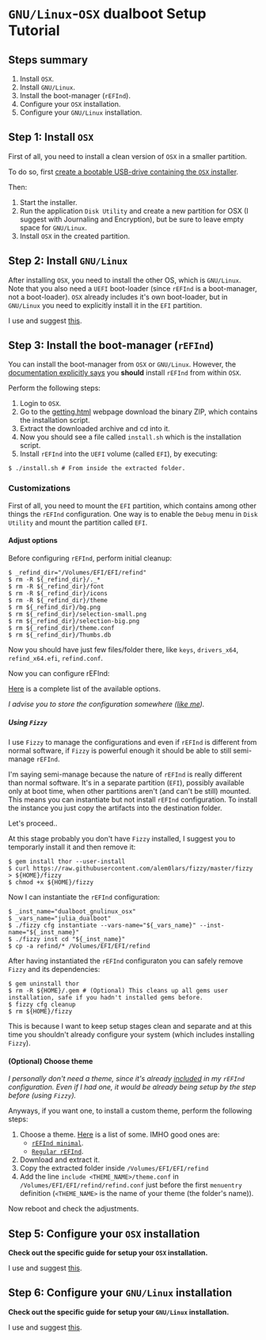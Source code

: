 # `GNU/Linux`-`OSX` dualboot Setup Tutorial

## Steps summary

1. Install `OSX`.
2. Install `GNU/Linux`.
3. Install the boot-manager (`rEFInd`).
4. Configure your `OSX` installation.
5. Configure your `GNU/Linux` installation.

## Step 1: Install `OSX`

First of all, you need to install a clean version of `OSX` in a smaller partition.

To do so, first [create a bootable USB-drive containing the `OSX` installer](../osx/tips/bootable_usb_installer.md).

Then:

1. Start the installer.
2. Run the application `Disk Utility` and create a new partition for OSX (I suggest with Journaling and Encryption), but be sure to leave empty space for `GNU/Linux`.
3. Install `OSX` in the created partition.

## Step 2: Install `GNU/Linux`

After installing `OSX`, you need to install the other OS, which is `GNU/Linux`.
Note that you also need a `UEFI` boot-loader (since `rEFInd` is a boot-manager, not a boot-loader). `OSX` already includes it's own boot-loader, but in `GNU/Linux` you need to explicitly install it in the `EFI` partition.

I use and suggest [this](../nixos/installation/README.md).

## Step 3: Install the boot-manager (`rEFInd`)

You can install the boot-manager from `OSX` or `GNU/Linux`. However, the [documentation explicitly says](http://rodsbooks.com/refind/installing.html#installsh) you **should** install `rEFInd` from within `OSX`.

Perform the following steps:

1. Login to `OSX`.
2. Go to the [getting.html](http://rodsbooks.com/refind/getting.html) webpage download the binary ZIP, which contains the installation script.
3. Extract the downloaded archive and cd into it.
4. Now you should see a file called `install.sh` which is the installation script.
5. Install `rEFInd` into the `UEFI` volume (called `EFI`), by executing:
   
  ```ShellSession
  $ ./install.sh # From inside the extracted folder.
  ```

### Customizations

First of all, you need to mount the `EFI` partition, which contains among other things the `rEFInd` configuration. One way is to enable the `Debug` menu in `Disk Utility` and mount the partition called `EFI`.


#### Adjust options

Before configuring `rEFInd`, perform initial cleanup:

```ShellSession
$ _refind_dir="/Volumes/EFI/EFI/refind"
$ rm -R ${_refind_dir}/._*
$ rm -R ${_refind_dir}/font
$ rm -R ${_refind_dir}/icons
$ rm -R ${_refind_dir}/theme
$ rm ${_refind_dir}/bg.png
$ rm ${_refind_dir}/selection-small.png
$ rm ${_refind_dir}/selection-big.png
$ rm ${_refind_dir}/theme.conf
$ rm ${_refind_dir}/Thumbs.db
```

Now you should have just few files/folder there, like `keys`, `drivers_x64`, `refind_x64.efi`, `refind.conf`.

Now you can configure rEFInd:

[Here](http://www.rodsbooks.com/refind/configfile.html#adjusting) is a complete list of the available options.

*I advise you to store the configuration somewhere ([like me](https://github.com/alem0lars/configs/tree/master/refind)).*

##### Using `Fizzy`

I use `Fizzy` to manage the configurations and even if `rEFInd` is different from normal software, if `Fizzy` is powerful enough it should be able to still semi-manage `rEFInd`.

I'm saying semi-manage because the nature of `rEFInd` is really different than normal software. It's in a separate partition (`EFI`), possibly available only at boot time, when other partitions aren't (and can't be still) mounted. This means you can instantiate but not install `rEFInd` configuration. To install the instance you just copy the artifacts into the destination folder.

Let's proceed..

At this stage probably you don't have `Fizzy` installed, I suggest you to temporarly install it and then remove it:

```ShellSession
$ gem install thor --user-install
$ curl https://raw.githubusercontent.com/alem0lars/fizzy/master/fizzy > ${HOME}/fizzy
$ chmod +x ${HOME}/fizzy
```

Now I can instantiate the `rEFInd` configuration:

```ShellSession
$ _inst_name="dualboot_gnulinux_osx"
$ _vars_name="julia_dualboot"
$ ./fizzy cfg instantiate --vars-name="${_vars_name}" --inst-name="${_inst_name}"
$ ./fizzy inst cd "${_inst_name}"
$ cp -a refind/* /Volumes/EFI/EFI/refind
```

After having instantiated the `rEFInd` configuraton you can safely remove `Fizzy` and its dependencies:

```ShellSession
$ gem uninstall thor
$ rm -R ${HOME}/.gem # (Optional) This cleans up all gems user installation, safe if you hadn't installed gems before.
$ fizzy cfg cleanup
$ rm ${HOME}/fizzy
```

This is because I want to keep setup stages clean and separate and at this time you shouldn't already configure your system (which includes installing `Fizzy`).

#### (Optional) Choose theme

*I personally don't need a theme, since it's already [included](https://github.com/alem0lars/configs/tree/master/refind/theme) in my `rEFInd` configuration. Even if I had one, it would be already being setup by the step before (using `Fizzy`).*

Anyways, if you want one, to install a custom theme, perform the following steps:

1. Choose a theme.
   [Here](http://rodsbooks.com/refind/themes.html) is a list of some.
   IMHO good ones are:
   * [`rEFInd minimal`](https://github.com/EvanPurkhiser/rEFInd-minimal).
   * [`Regular rEFInd`](http://munlik.deviantart.com/art/Regular-rEFInd-theme-512091944).
1. Download and extract it.
2. Copy the extracted folder inside `/Volumes/EFI/EFI/refind`
3. Add the line `include <THEME_NAME>/theme.conf` in `/Volumes/EFI/EFI/refind/refind.conf` just before the first `menuentry` definition (`<THEME_NAME>` is the name of your theme (the folder's name)).

Now reboot and check the adjustments.

## Step 5: Configure your `OSX` installation

**Check out the specific guide for setup your `OSX` installation.**

I use and suggest [this](../osx/README.md).

## Step 6: Configure your `GNU/Linux` installation

**Check out the specific guide for setup your `GNU/Linux` installation.**

I use and suggest [this](../nixos/configuration/README.md).
